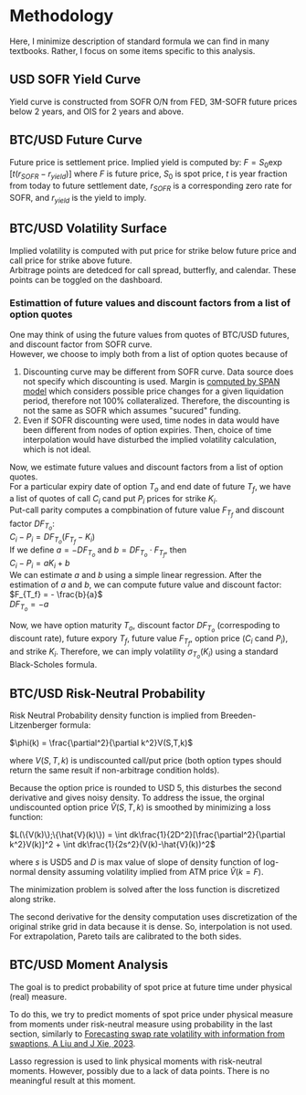 # Methodology
Here, I minimize description of standard formula we can find in many textbooks. Rather, I focus on some items specific to this analysis.

## USD SOFR Yield Curve
Yield curve is constructed from SOFR O/N from FED, 3M-SOFR future prices below 2 years, and OIS for 2 years and above. 

## BTC/USD Future Curve
Future price is settlement price. Implied yield is computed by: 
$F = S_0 \exp[t(r_{SOFR}-r_{yield})]$
where $F$ is future price, $S_0$ is spot price, $t$ is year fraction from today to future settlement date, $r_{SOFR}$ is a corresponding zero rate for SOFR, and $r_{yield}$ is the yield to imply.

## BTC/USD Volatility Surface
Implied volatility is computed with put price for strike below future price and call price for strike above future.  
Arbitrage points are detedced for call spread, butterfly, and calendar. These points can be toggled on the dashboard.

### Estimattion of future values and discount factors from a list of option quotes
One may think of using the future values from quotes of BTC/USD futures, and discount factor from SOFR curve.  
However, we choose to imply both from a list of option quotes because of  
1. Discounting curve may be different from SOFR curve. Data source does not specify which discounting is used. Margin is [computed by SPAN model](https://www.cmegroup.com/trading/cryptocurrency-indices/cme-options-bitcoin-futures-frequently-asked-questions.html) which considers possible price changes for a given liquidation period, therefore not 100% collateralized. Therefore, the discounting is not the same as SOFR which assumes "sucured" funding.
2. Even if SOFR discounting were used, time nodes in data would have been different from nodes of option expiries. Then, choice of time interpolation would have disturbed the implied volatility calculation, which is not ideal.  

Now, we estimate future values and discount factors from a list of option quotes.  
For a particular expiry date of option $T_o$ and end date of future $T_f$, we have a list of quotes of call $C_i$ cand put $P_i$ prices for strike $K_i$.  
Put-call parity computes a compbination of future value $F_{T_f}$ and discount factor $DF_{T_o}$:  
$C_i - P_i = DF_{T_o} (F_{T_f} - K_i)$  
If we define $a = -DF_{T_o}$ and $b = DF_{T_o} \cdot F_{T_f}$, then  
$C_i - P_i = a K_i + b$  
We can estimate $a$ and $b$ using a simple linear regression. After the estimation of $a$ and $b$, we can compute future value and discount factor:  
$F_{T_f} = - \frac{b}{a}$  
$DF_{T_o} = -a$  
  
Now, we have option maturity $T_o$, discount factor $DF_{T_o}$ (correspoding to discount rate), future expory $T_f$, future value $F_{T_f}$, option price ($C_i$ cand $P_i$), and strike $K_i$. Therefore, we can imply volatility $\sigma_{T_o}(K_i)$ using a standard Black-Scholes formula.

## BTC/USD Risk-Neutral Probability
Risk Neutral Probability density function is implied from Breeden-Litzenberger formula:

$\phi(k) = \frac{\partial^2}{\partial k^2}V(S,T,k)$

where $V(S,T,k)$ is undiscounted call/put price (both option types should return the same result if non-arbitrage condition holds).  


Because the option price is rounded to USD 5, this disturbes the second derivative and gives noisy density.
To address the issue, the orginal undiscounted option price $\hat{V}(S,T,k)$ is smoothed by minimizing a loss function:  

$L(\{V(k)\};\{\hat{V}(k)\}) = \int dk\frac{1}{2D^2}[\frac{\partial^2}{\partial k^2}V(k)]^2 + \int dk\frac{1}{2s^2}(V(k)-\hat{V}(k))^2$
  
where $s$ is USD5 and $D$ is max value of slope of density function of log-normal density assuming volatility implied from ATM price $\hat{V}(k=F)$.

The minimization problem is solved after the loss function is discretized along strike.  

The second derivative for the density computation uses discretization of the original strike grid in data because it is dense.  So, interpolation is not used.  For extrapolation, Pareto tails are calibrated to the both sides.


## BTC/USD Moment Analysis
The goal is to predict probability of spot price at future time under physical (real) measure.  

To do this, we try to predict moments of spot price under physical measure from moments under risk-neutral measure using probability in the last section, similarly to [Forecasting swap rate volatility with information from swaptions, A Liu and J Xie, 2023](https://www.bis.org/publ/work1068.pdf).  

Lasso regression is used to link physical moments with risk-neutral moments. However, possibly due to a lack of data points. There is no meaningful result at this moment.  
